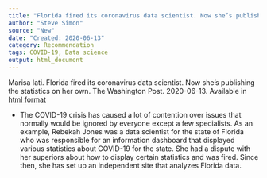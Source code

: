 ```yaml
---
title: "Florida fired its coronavirus data scientist. Now she’s publishing the statistics on her own."
author: "Steve Simon"
source: "New"
date: "Created: 2020-06-13"
category: Recommendation
tags: COVID-19, Data science
output: html_document
---
```


Marisa Iati. Florida fired its coronavirus data scientist. Now she’s publishing the statistics on her own. The Washington Post. 2020-06-13. Available in [html format](https://www.washingtonpost.com/nation/2020/06/12/rebekah-jones-florida-coronavirus/)

+ The COVID-19 crisis has caused a lot of contention over issues that normally would be ignored by everyone except a few specialists. As an example, Rebekah Jones was a data scientist for the state of Florida who was responsible for an information dashboard that displayed various statistics about COVID-19 for the state. She had a dispute with her superiors about how to display certain statistics and was fired. Since then, she has set up an independent site that analyzes Florida data.

<!---More--->

